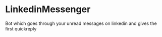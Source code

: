 # LinkedinMessenger
Bot which goes through your unread messages on linkedin and gives the first quickreply
